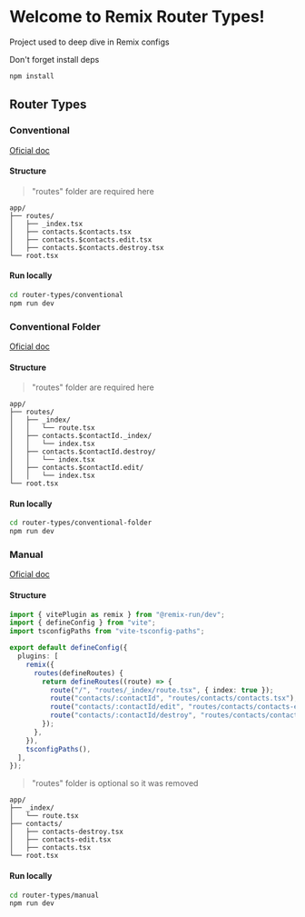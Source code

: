 # Welcome to Remix Router Types!

Project used to deep dive in Remix configs

Don't forget install deps
```sh
npm install
```

## Router Types

### Conventional
[Oficial doc](https://remix.run/docs/en/main/discussion/routes#conventional-route-configuration)

#### Structure

> "routes" folder are required here

```
app/
├── routes/
│   ├── _index.tsx
│   ├── contacts.$contacts.tsx
│   ├── contacts.$contacts.edit.tsx
│   ├── contacts.$contacts.destroy.tsx
└── root.tsx
```

#### Run locally

```sh
cd router-types/conventional
npm run dev
```

### Conventional Folder
[Oficial doc](https://remix.run/docs/en/main/discussion/routes#conventional-route-folders)

#### Structure

> "routes" folder are required here

```
app/
├── routes/
│   ├── _index/
│   │   └── route.tsx
│   ├── contacts.$contactId._index/
│   │   └── index.tsx
│   ├── contacts.$contactId.destroy/
│   │   └── index.tsx
│   ├── contacts.$contactId.edit/
│   │   └── index.tsx
└── root.tsx
```

#### Run locally

```sh
cd router-types/conventional-folder
npm run dev
```

### Manual
[Oficial doc](https://remix.run/docs/en/main/discussion/routes#manual-route-configuration)

#### Structure

```ts vite.config.ts
import { vitePlugin as remix } from "@remix-run/dev";
import { defineConfig } from "vite";
import tsconfigPaths from "vite-tsconfig-paths";

export default defineConfig({
  plugins: [
    remix({
      routes(defineRoutes) {
        return defineRoutes((route) => {
          route("/", "routes/_index/route.tsx", { index: true });
          route("contacts/:contactId", "routes/contacts/contacts.tsx");
          route("contacts/:contactId/edit", "routes/contacts/contacts-edit.tsx");
          route("contacts/:contactId/destroy", "routes/contacts/contacts-destroy.tsx");
        });
      },
    }),
    tsconfigPaths(),
  ],
});
```

> "routes" folder is optional so it was removed 

```
app/
├── _index/
│   └── route.tsx
├── contacts/
│   ├── contacts-destroy.tsx
│   ├── contacts-edit.tsx
│   ├── contacts.tsx
└── root.tsx
```

#### Run locally

```sh
cd router-types/manual
npm run dev
```
